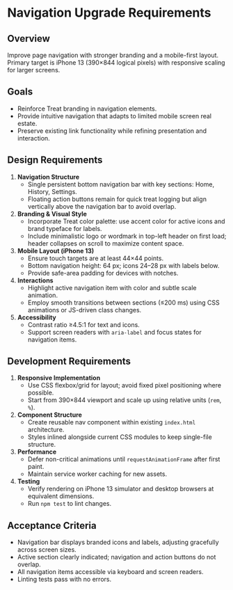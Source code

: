 # Navigation Upgrade Requirements

## Overview
Improve page navigation with stronger branding and a mobile-first layout. Primary target is iPhone 13 (390×844 logical pixels) with responsive scaling for larger screens.

## Goals
- Reinforce Treat branding in navigation elements.
- Provide intuitive navigation that adapts to limited mobile screen real estate.
- Preserve existing link functionality while refining presentation and interaction.

## Design Requirements
1. **Navigation Structure**
   - Single persistent bottom navigation bar with key sections: Home, History, Settings.
   - Floating action buttons remain for quick treat logging but align vertically above the navigation bar to avoid overlap.
2. **Branding & Visual Style**
   - Incorporate Treat color palette: use accent color for active icons and brand typeface for labels.
   - Include minimalistic logo or wordmark in top-left header on first load; header collapses on scroll to maximize content space.
3. **Mobile Layout (iPhone 13)**
   - Ensure touch targets are at least 44×44 points.
   - Bottom navigation height: 64 px; icons 24–28 px with labels below.
   - Provide safe-area padding for devices with notches.
4. **Interactions**
   - Highlight active navigation item with color and subtle scale animation.
   - Employ smooth transitions between sections (≤200 ms) using CSS animations or JS-driven class changes.
5. **Accessibility**
   - Contrast ratio ≥4.5:1 for text and icons.
   - Support screen readers with `aria-label` and focus states for navigation items.

## Development Requirements
1. **Responsive Implementation**
   - Use CSS flexbox/grid for layout; avoid fixed pixel positioning where possible.
   - Start from 390×844 viewport and scale up using relative units (`rem`, `%`).
2. **Component Structure**
   - Create reusable nav component within existing `index.html` architecture.
   - Styles inlined alongside current CSS modules to keep single-file structure.
3. **Performance**
   - Defer non-critical animations until `requestAnimationFrame` after first paint.
   - Maintain service worker caching for new assets.
4. **Testing**
   - Verify rendering on iPhone 13 simulator and desktop browsers at equivalent dimensions.
   - Run `npm test` to lint changes.

## Acceptance Criteria
- Navigation bar displays branded icons and labels, adjusting gracefully across screen sizes.
- Active section clearly indicated; navigation and action buttons do not overlap.
- All navigation items accessible via keyboard and screen readers.
- Linting tests pass with no errors.
